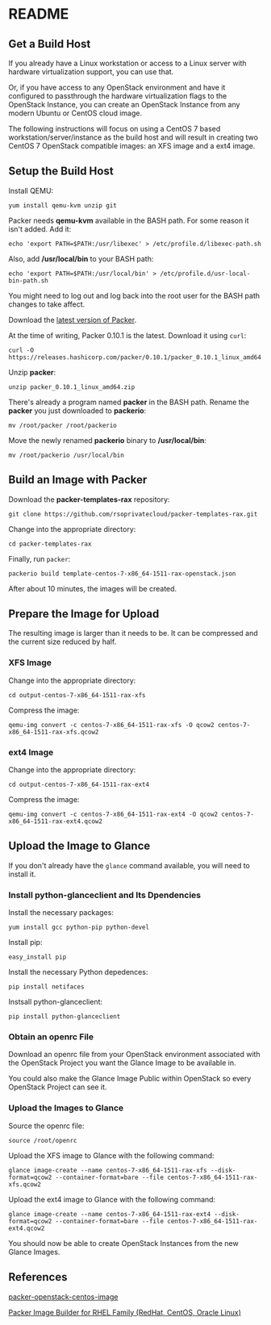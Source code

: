 README
======

Get a Build Host
----------------

If you already have a Linux workstation or access to a Linux server with hardware virtualization support, you can use that.

Or, if you have access to any OpenStack environment and have it configured to passthrough the hardware virtualization flags to the OpenStack Instance, you can create an OpenStack Instance from any modern Ubuntu or CentOS cloud image.

The following instructions will focus on using a CentOS 7 based workstation/server/instance as the build host and will result in creating two CentOS 7 OpenStack compatible images: an XFS image and a ext4 image.

Setup the Build Host
--------------------

Install QEMU:

    yum install qemu-kvm unzip git

Packer needs __qemu-kvm__ available in the BASH path. For some reason it isn't added. Add it:

    echo 'export PATH=$PATH:/usr/libexec' > /etc/profile.d/libexec-path.sh

Also, add __/usr/local/bin__ to your BASH path:

    echo 'export PATH=$PATH:/usr/local/bin' > /etc/profile.d/usr-local-bin-path.sh

You might need to log out and log back into the root user for the BASH path changes to take affect.

Download the [latest version of Packer](https://www.packer.io/downloads.html).

At the time of writing, Packer 0.10.1 is the latest. Download it using `curl`:

    curl -O https://releases.hashicorp.com/packer/0.10.1/packer_0.10.1_linux_amd64.zip

Unzip __packer__:

    unzip packer_0.10.1_linux_amd64.zip

There's already a program named __packer__ in the BASH path. Rename the __packer__ you just downloaded to __packerio__:

    mv /root/packer /root/packerio

Move the newly renamed __packerio__ binary to __/usr/local/bin__:

    mv /root/packerio /usr/local/bin

Build an Image with Packer
--------------------------

Download the __packer-templates-rax__ repository:

    git clone https://github.com/rsoprivatecloud/packer-templates-rax.git

Change into the appropriate directory:

    cd packer-templates-rax

Finally, run `packer`:

    packerio build template-centos-7-x86_64-1511-rax-openstack.json

After about 10 minutes, the images will be created.

Prepare the Image for Upload
----------------------------

The resulting image is larger than it needs to be. It can be compressed and the current size reduced by half.

### XFS Image

Change into the appropriate directory:

    cd output-centos-7-x86_64-1511-rax-xfs

Compress the image:

    qemu-img convert -c centos-7-x86_64-1511-rax-xfs -O qcow2 centos-7-x86_64-1511-rax-xfs.qcow2

### ext4 Image

Change into the appropriate directory:

    cd output-centos-7-x86_64-1511-rax-ext4

Compress the image:

    qemu-img convert -c centos-7-x86_64-1511-rax-ext4 -O qcow2 centos-7-x86_64-1511-rax-ext4.qcow2

Upload the Image to Glance
--------------------------

If you don't already have the `glance` command available, you will need to install it.

### Install python-glanceclient and Its Dpendencies

Install the necessary packages:

    yum install gcc python-pip python-devel

Install pip:

    easy_install pip

Install the necessary Python depedences:

    pip install netifaces

Instsall python-glanceclient:

    pip install python-glanceclient

### Obtain an openrc File

Download an openrc file from your OpenStack environment associated with the OpenStack Project you want the Glance Image to be available in.

You could also make the Glance Image Public within OpenStack so every OpenStack Project can see it.

### Upload the Images to Glance

Source the openrc file:

    source /root/openrc

Upload the XFS image to Glance with the following command:

    glance image-create --name centos-7-x86_64-1511-rax-xfs --disk-format=qcow2 --container-format=bare --file centos-7-x86_64-1511-rax-xfs.qcow2

Upload the ext4 image to Glance with the following command:

    glance image-create --name centos-7-x86_64-1511-rax-ext4 --disk-format=qcow2 --container-format=bare --file centos-7-x86_64-1511-rax-ext4.qcow2

You should now be able to create OpenStack Instances from the new Glance Images.

References
----------

[packer-openstack-centos-image](https://github.com/jkhelil/packer-openstack-centos-image)

[Packer Image Builder for RHEL Family (RedHat, CentOS, Oracle Linux)](https://github.com/TelekomLabs/packer-rhel)